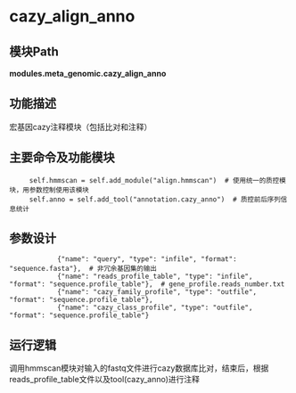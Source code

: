 cazy_align_anno
==========================

模块Path
-----------

**modules.meta_genomic.cazy_align_anno**

功能描述
-----------------------------------

宏基因cazy注释模块（包括比对和注释）

主要命令及功能模块
-----------------------------------

```
     self.hmmscan = self.add_module("align.hmmscan")  # 使用统一的质控模块，用参数控制使用该模块
     self.anno = self.add_tool("annotation.cazy_anno")  # 质控前后序列信息统计
```

参数设计
-----------------------------------

```
			{"name": "query", "type": "infile", "format": "sequence.fasta"},  # 非冗余基因集的输出
            {"name": "reads_profile_table", "type": "infile", "format": "sequence.profile_table"},  # gene_profile.reads_number.txt
            {"name": "cazy_family_profile", "type": "outfile", "format": "sequence.profile_table"},
            {"name": "cazy_class_profile", "type": "outfile", "format": "sequence.profile_table"}
``` 

运行逻辑
-----------------------------------

调用hmmscan模块对输入的fastq文件进行cazy数据库比对，结束后，根据reads_profile_table文件以及tool(cazy_anno)进行注释
